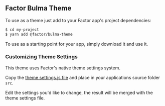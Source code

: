 ## Factor Bulma Theme

To use as a theme just add to your Factor app's project dependencies:

```bash
$ cd my-project
$ yarn add @factor/bulma-theme
```

To use as a starting point for your app, simply download it and use it.

### Customizing Theme Settings

This theme uses Factor's native theme settings system.

Copy the [theme settings.js file](https://github.com/fiction-com/factor/blob/master/%40factor/%40themes/theme-bulma/src/settings.js) and place in your applications source folder `src`.

Edit the settings you'd like to change, the result will be merged with the theme settings file.